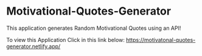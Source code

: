 # Motivational-Quotes-Generator
This application generates Random Motivational Quotes using an API!

To view this Application Click in this link below:
https://motivatonal-quotes-generator.netlify.app/
